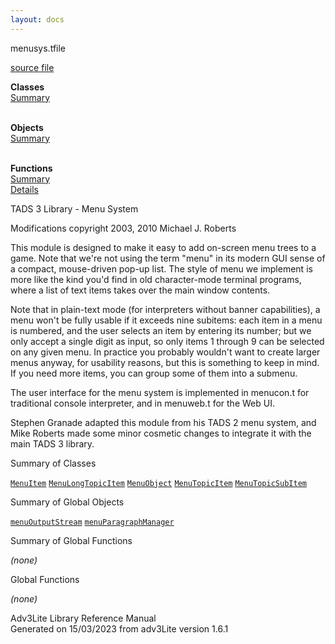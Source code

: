 ```yaml
---
layout: docs
---
```

<span class="title">menusys.t</span><span class="type">file</span>

[source file](../source/menusys.t.html)

**Classes**  
[Summary](#_ClassSummary_)  
 

**Objects**  
[Summary](#_ObjectSummary_)  
 

**Functions**  
[Summary](#_FunctionSummary_)  
[Details](#_Functions_)



TADS 3 Library - Menu System

  
Modifications copyright 2003, 2010 Michael J. Roberts

This module is designed to make it easy to add on-screen menu trees to a
game. Note that we're not using the term "menu" in its modern GUI sense
of a compact, mouse-driven pop-up list. The style of menu we implement
is more like the kind you'd find in old character-mode terminal
programs, where a list of text items takes over the main window
contents.

Note that in plain-text mode (for interpreters without banner
capabilities), a menu won't be fully usable if it exceeds nine subitems:
each item in a menu is numbered, and the user selects an item by
entering its number; but we only accept a single digit as input, so only
items 1 through 9 can be selected on any given menu. In practice you
probably wouldn't want to create larger menus anyway, for usability
reasons, but this is something to keep in mind. If you need more items,
you can group some of them into a submenu.

The user interface for the menu system is implemented in menucon.t for
traditional console interpreter, and in menuweb.t for the Web UI.

Stephen Granade adapted this module from his TADS 2 menu system, and
Mike Roberts made some minor cosmetic changes to integrate it with the
main TADS 3 library.



<span id="_ClassSummary_"></span>



<span class="hdln">Summary of Classes</span>  



[`MenuItem`](../object/MenuItem.html) [`MenuLongTopicItem`](../object/MenuLongTopicItem.html) [`MenuObject`](../object/MenuObject.html) [`MenuTopicItem`](../object/MenuTopicItem.html) [`MenuTopicSubItem`](../object/MenuTopicSubItem.html)
<span id="_ObjectSummary_"></span>



<span class="hdln">Summary of Global Objects</span>  



[`menuOutputStream`](../object/menuOutputStream.html) [`menuParagraphManager`](../object/menuParagraphManager.html)
<span id="FunctionSummary_"></span>



<span class="hdln">Summary of Global Functions</span>  



*(none)* <span id="_Functions_"></span>



<span class="hdln">Global Functions</span>  



*(none)*



Adv3Lite Library Reference Manual  
Generated on 15/03/2023 from adv3Lite version 1.6.1



